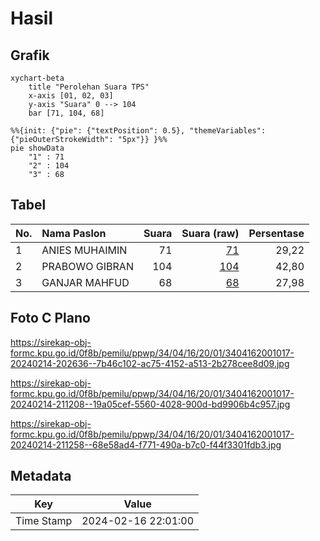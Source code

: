 # Hasil

## Grafik

```mermaid
xychart-beta
    title "Perolehan Suara TPS"
    x-axis [01, 02, 03]
    y-axis "Suara" 0 --> 104
    bar [71, 104, 68]
```

```mermaid
%%{init: {"pie": {"textPosition": 0.5}, "themeVariables": {"pieOuterStrokeWidth": "5px"}} }%%
pie showData
    "1" : 71
    "2" : 104
    "3" : 68
```

## Tabel

| No. | Nama Paslon    | Suara | Suara (raw) | Persentase |
|:--- |:-------------- | -----:| -----------:| ----------:|
| 1   | ANIES MUHAIMIN | 71    | [71][p-1]   | 29,22      |
| 2   | PRABOWO GIBRAN | 104   | [104][p-2]  | 42,80      |
| 3   | GANJAR MAHFUD  | 68    | [68][p-3]   | 27,98      |


[p-1]: https://github.com/gigit-pemilu/pemilu-2024-34-di-yogyakarta/blob/main/pilpres/hitung-suara/sub/34-di-yogyakarta/sub/04-sleman/sub/16-pakem/sub/2001-purwobinangun/sub/017-tps/sub/paslon-1.txt
[p-2]: https://github.com/gigit-pemilu/pemilu-2024-34-di-yogyakarta/blob/main/pilpres/hitung-suara/sub/34-di-yogyakarta/sub/04-sleman/sub/16-pakem/sub/2001-purwobinangun/sub/017-tps/sub/paslon-2.txt
[p-3]: https://github.com/gigit-pemilu/pemilu-2024-34-di-yogyakarta/blob/main/pilpres/hitung-suara/sub/34-di-yogyakarta/sub/04-sleman/sub/16-pakem/sub/2001-purwobinangun/sub/017-tps/sub/paslon-3.txt

## Foto C Plano

https://sirekap-obj-formc.kpu.go.id/0f8b/pemilu/ppwp/34/04/16/20/01/3404162001017-20240214-202636--7b46c102-ac75-4152-a513-2b278cee8d09.jpg

https://sirekap-obj-formc.kpu.go.id/0f8b/pemilu/ppwp/34/04/16/20/01/3404162001017-20240214-211208--19a05cef-5560-4028-900d-bd9906b4c957.jpg

https://sirekap-obj-formc.kpu.go.id/0f8b/pemilu/ppwp/34/04/16/20/01/3404162001017-20240214-211258--68e58ad4-f771-490a-b7c0-f44f3301fdb3.jpg


## Metadata

| Key        | Value               |
| ---------- | ------------------- |
| Time Stamp | 2024-02-16 22:01:00 |



